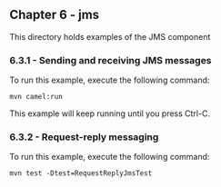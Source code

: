 Chapter 6 - jms
----------------

This directory holds examples of the JMS component

### 6.3.1 - Sending and receiving JMS messages

To run this example, execute the following command:

    mvn camel:run

This example will keep running until you press Ctrl-C.

### 6.3.2 - Request-reply messaging

To run this example, execute the following command:

    mvn test -Dtest=RequestReplyJmsTest
